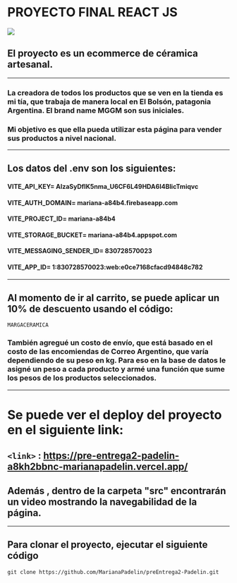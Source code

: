 # PROYECTO FINAL REACT JS

![](https://res.cloudinary.com/dvxkjikvk/image/upload/v1687124707/productos/WhatsApp_Image_2023-06-17_at_15.02.16_gch9zx.jpg)
## El proyecto es un ecommerce de céramica artesanal.
-------------
### La creadora de todos los productos que se ven en la tienda es mi tía, que trabaja de manera local en El Bolsón, patagonia Argentina. El brand name MGGM son sus iniciales.

### Mi objetivo es que ella pueda utilizar esta página para vender sus productos a nivel nacional.

-------------

## Los datos del .env son los siguientes:

#### VITE_API_KEY=  AIzaSyDflK5nma_U6CF6L49HDA6l4BIicTmiqvc
#### VITE_AUTH_DOMAIN= mariana-a84b4.firebaseapp.com
#### VITE_PROJECT_ID= mariana-a84b4
#### VITE_STORAGE_BUCKET= mariana-a84b4.appspot.com
#### VITE_MESSAGING_SENDER_ID= 830728570023
#### VITE_APP_ID= 1:830728570023:web:e0ce7168cfacd94848c782
 
-------------

## Al momento de ir al carrito, se puede aplicar un 10% de descuento usando el código:

 ``` MARGACERAMICA ```

 ### También agregué un costo de envío, que está basado en el costo de las encomiendas de Correo Argentino, que varía dependiendo de su peso en kg. Para eso en la base de datos le asigné un peso a cada producto y armé una función que sume los pesos de los productos seleccionados. 

-------------

# Se puede ver el deploy del proyecto en el siguiente link:

## `<link>` : https://pre-entrega2-padelin-a8kh2bbnc-marianapadelin.vercel.app/

## Además , dentro de la carpeta "src" encontrarán un video mostrando la navegabilidad de la página.
-------------
## Para clonar el proyecto, ejecutar el siguiente código

```
git clone https://github.com/MarianaPadelin/preEntrega2-Padelin.git
```